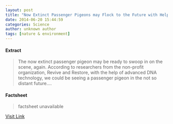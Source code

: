 ```yaml
---
layout: post
title: "Now Extinct Passenger Pigeons may Flock to the Future with Help of DNA Technology"
date: 2014-06-20 15:44:59
categories: Science
author: unknown author
tags: [nature & environment]
---
```



#### Extract
>The now extinct passenger pigeon may be ready to swoop in on the scene, again. According to researchers from the non-profit organization, Revive and Restore, with the help of advanced DNA technology, we could be seeing a passenger pigeon in the not so distant future....

#### Factsheet
>factsheet unavailable

[Visit Link](http://www.scienceworldreport.com/articles/15570/20140620/now-extinct-passenger-pigeons-may-flock-to-the-future-with-help-of-dna-technology.htm)


